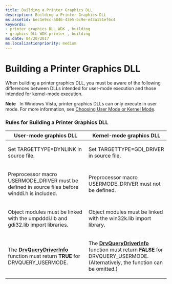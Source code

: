 ```yaml
---
title: Building a Printer Graphics DLL
description: Building a Printer Graphics DLL
ms.assetid: bec1e9cc-a846-43e5-bc9e-e43a151ef6c4
keywords:
- printer graphics DLL WDK , building
- graphics DLL WDK printer , building
ms.date: 04/20/2017
ms.localizationpriority: medium
---
```


# Building a Printer Graphics DLL





When building a printer graphics DLL, you must be aware of the following differences between DLLs intended for user-mode execution and those intended for kernel-mode execution.

**Note**   In Windows Vista, printer graphics DLLs can only execute in user mode. For more information, see [Choosing User Mode or Kernel Mode](choosing-user-mode-or-kernel-mode.md).

 

### Rules for Building a Printer Graphics DLL

<table>
<colgroup>
<col width="50%" />
<col width="50%" />
</colgroup>
<thead>
<tr class="header">
<th>User-mode graphics DLL</th>
<th>Kernel-mode graphics DLL</th>
</tr>
</thead>
<tbody>
<tr class="odd">
<td><p>Set TARGETTYPE=DYNLINK in source file.</p></td>
<td><p>Set TARGETTYPE=GDI_DRIVER in source file.</p></td>
</tr>
<tr class="even">
<td><p>Preprocessor macro USERMODE_DRIVER must be defined in source files before winddi.h is included.</p></td>
<td><p>Preprocessor macro USERMODE_DRIVER must not be defined.</p></td>
</tr>
<tr class="odd">
<td><p>Object modules must be linked with the umpdddi.lib and gdi32.lib import libraries.</p></td>
<td><p>Object modules must be linked with the win32k.lib import library.</p></td>
</tr>
<tr class="even">
<td><p>The <a href="/windows/win32/api/winddi/nf-winddi-drvquerydriverinfo" data-raw-source="[&lt;strong&gt;DrvQueryDriverInfo&lt;/strong&gt;](/windows/win32/api/winddi/nf-winddi-drvquerydriverinfo)"><strong>DrvQueryDriverInfo</strong></a> function must return <strong>TRUE</strong> for DRVQUERY_USERMODE.</p></td>
<td><p>The <a href="/windows/win32/api/winddi/nf-winddi-drvquerydriverinfo" data-raw-source="[&lt;strong&gt;DrvQueryDriverInfo&lt;/strong&gt;](/windows/win32/api/winddi/nf-winddi-drvquerydriverinfo)"><strong>DrvQueryDriverInfo</strong></a> function must return <strong>FALSE</strong> for DRVQUERY_USERMODE. (Alternatively, the function can be omitted.)</p></td>
</tr>
</tbody>
</table>

 

